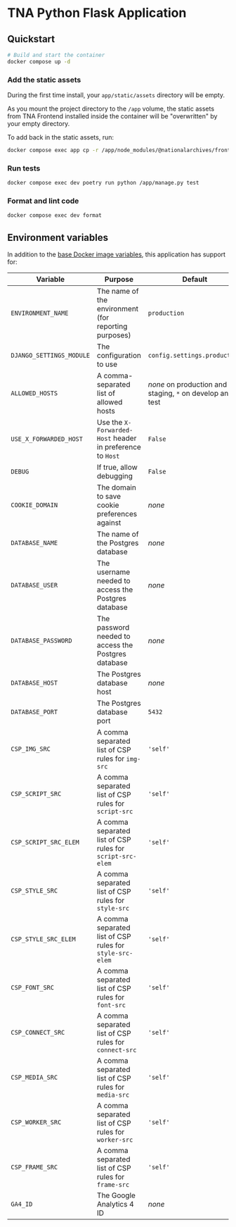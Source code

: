 # TNA Python Flask Application

## Quickstart

```sh
# Build and start the container
docker compose up -d
```

### Add the static assets

During the first time install, your `app/static/assets` directory will be empty.

As you mount the project directory to the `/app` volume, the static assets from TNA Frontend installed inside the container will be "overwritten" by your empty directory.

To add back in the static assets, run:

```sh
docker compose exec app cp -r /app/node_modules/@nationalarchives/frontend/nationalarchives/assets /app/app/static
```

### Run tests

```sh
docker compose exec dev poetry run python /app/manage.py test
```

### Format and lint code

```sh
docker compose exec dev format
```

## Environment variables

In addition to the [base Docker image variables](https://github.com/nationalarchives/docker/blob/main/docker/tna-python-django/README.md#environment-variables), this application has support for:

| Variable                 | Purpose                                                   | Default                                                   |
| ------------------------ | --------------------------------------------------------- | --------------------------------------------------------- |
| `ENVIRONMENT_NAME`       | The name of the environment (for reporting purposes)      | `production`                                              |
| `DJANGO_SETTINGS_MODULE` | The configuration to use                                  | `config.settings.production`                              |
| `ALLOWED_HOSTS`          | A comma-separated list of allowed hosts                   | _none_ on production and staging, `*` on develop and test |
| `USE_X_FORWARDED_HOST`   | Use the `X-Forwarded-Host` header in preference to `Host` | `False`                                                   |
| `DEBUG`                  | If true, allow debugging                                  | `False`                                                   |
| `COOKIE_DOMAIN`          | The domain to save cookie preferences against             | _none_                                                    |
| `DATABASE_NAME`          | The name of the Postgres database                         | _none_                                                    |
| `DATABASE_USER`          | The username needed to access the Postgres database       | _none_                                                    |
| `DATABASE_PASSWORD`      | The password needed to access the Postgres database       | _none_                                                    |
| `DATABASE_HOST`          | The Postgres database host                                | _none_                                                    |
| `DATABASE_PORT`          | The Postgres database port                                | `5432`                                                    |
| `CSP_IMG_SRC`            | A comma separated list of CSP rules for `img-src`         | `'self'`                                                  |
| `CSP_SCRIPT_SRC`         | A comma separated list of CSP rules for `script-src`      | `'self'`                                                  |
| `CSP_SCRIPT_SRC_ELEM`    | A comma separated list of CSP rules for `script-src-elem` | `'self'`                                                  |
| `CSP_STYLE_SRC`          | A comma separated list of CSP rules for `style-src`       | `'self'`                                                  |
| `CSP_STYLE_SRC_ELEM`     | A comma separated list of CSP rules for `style-src-elem`  | `'self'`                                                  |
| `CSP_FONT_SRC`           | A comma separated list of CSP rules for `font-src`        | `'self'`                                                  |
| `CSP_CONNECT_SRC`        | A comma separated list of CSP rules for `connect-src`     | `'self'`                                                  |
| `CSP_MEDIA_SRC`          | A comma separated list of CSP rules for `media-src`       | `'self'`                                                  |
| `CSP_WORKER_SRC`         | A comma separated list of CSP rules for `worker-src`      | `'self'`                                                  |
| `CSP_FRAME_SRC`          | A comma separated list of CSP rules for `frame-src`       | `'self'`                                                  |
| `GA4_ID`                 | The Google Analytics 4 ID                                 | _none_                                                    |
